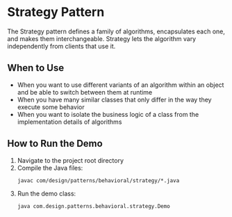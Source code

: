 # Strategy Pattern

The Strategy pattern defines a family of algorithms, encapsulates each one, and makes them interchangeable. Strategy lets the algorithm vary independently from clients that use it.

## When to Use
- When you want to use different variants of an algorithm within an object and be able to switch between them at runtime
- When you have many similar classes that only differ in the way they execute some behavior
- When you want to isolate the business logic of a class from the implementation details of algorithms

## How to Run the Demo
1. Navigate to the project root directory
2. Compile the Java files:
   ```
   javac com/design/patterns/behavioral/strategy/*.java
   ```
3. Run the demo class:
   ```
   java com.design.patterns.behavioral.strategy.Demo
   ```
